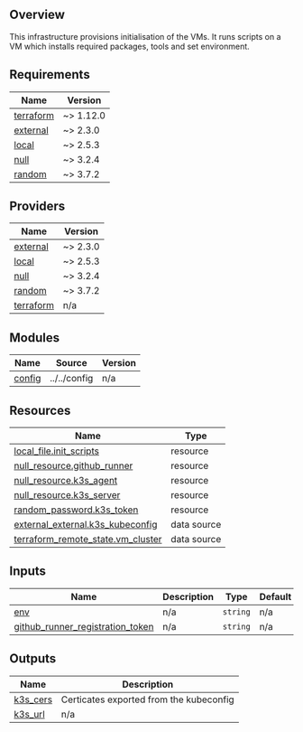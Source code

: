 ## Overview
This infrastructure provisions initialisation of the VMs. It runs scripts on a VM which installs required packages, tools and set environment.

<!-- BEGIN_TF_DOCS -->
## Requirements

| Name | Version |
|------|---------|
| <a name="requirement_terraform"></a> [terraform](#requirement\_terraform) | ~> 1.12.0 |
| <a name="requirement_external"></a> [external](#requirement\_external) | ~> 2.3.0 |
| <a name="requirement_local"></a> [local](#requirement\_local) | ~> 2.5.3 |
| <a name="requirement_null"></a> [null](#requirement\_null) | ~> 3.2.4 |
| <a name="requirement_random"></a> [random](#requirement\_random) | ~> 3.7.2 |

## Providers

| Name | Version |
|------|---------|
| <a name="provider_external"></a> [external](#provider\_external) | ~> 2.3.0 |
| <a name="provider_local"></a> [local](#provider\_local) | ~> 2.5.3 |
| <a name="provider_null"></a> [null](#provider\_null) | ~> 3.2.4 |
| <a name="provider_random"></a> [random](#provider\_random) | ~> 3.7.2 |
| <a name="provider_terraform"></a> [terraform](#provider\_terraform) | n/a |

## Modules

| Name | Source | Version |
|------|--------|---------|
| <a name="module_config"></a> [config](#module\_config) | ../../config | n/a |

## Resources

| Name | Type |
|------|------|
| [local_file.init_scripts](https://registry.terraform.io/providers/hashicorp/local/latest/docs/resources/file) | resource |
| [null_resource.github_runner](https://registry.terraform.io/providers/hashicorp/null/latest/docs/resources/resource) | resource |
| [null_resource.k3s_agent](https://registry.terraform.io/providers/hashicorp/null/latest/docs/resources/resource) | resource |
| [null_resource.k3s_server](https://registry.terraform.io/providers/hashicorp/null/latest/docs/resources/resource) | resource |
| [random_password.k3s_token](https://registry.terraform.io/providers/hashicorp/random/latest/docs/resources/password) | resource |
| [external_external.k3s_kubeconfig](https://registry.terraform.io/providers/hashicorp/external/latest/docs/data-sources/external) | data source |
| [terraform_remote_state.vm_cluster](https://registry.terraform.io/providers/hashicorp/terraform/latest/docs/data-sources/remote_state) | data source |

## Inputs

| Name | Description | Type | Default | Required |
|------|-------------|------|---------|:--------:|
| <a name="input_env"></a> [env](#input\_env) | n/a | `string` | n/a | yes |
| <a name="input_github_runner_registration_token"></a> [github\_runner\_registration\_token](#input\_github\_runner\_registration\_token) | n/a | `string` | n/a | yes |

## Outputs

| Name | Description |
|------|-------------|
| <a name="output_k3s_cers"></a> [k3s\_cers](#output\_k3s\_cers) | Certicates exported from the kubeconfig |
| <a name="output_k3s_url"></a> [k3s\_url](#output\_k3s\_url) | n/a |
<!-- END_TF_DOCS -->
